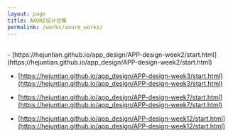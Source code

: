 ```yaml
---
layout: page
title: AXURE设计合集
permalink: /works/axure_works/
---
```

<br>
- [https://hejuntian.github.io/app_design/APP-design-week2/start.html](https://hejuntian.github.io/app_design/APP-design-week2/start.html)

- [https://hejuntian.github.io/app_design/APP-design-week3/start.html](https://hejuntian.github.io/app_design/APP-design-week3/start.html)

- [https://hejuntian.github.io/app_design/APP-design-week7/start.html](https://hejuntian.github.io/app_design/APP-design-week7/start.html)

- [https://hejuntian.github.io/app_design/APP-design-week12/start.html](https://hejuntian.github.io/app_design/APP-design-week12/start.html)



